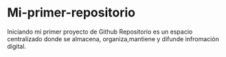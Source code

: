 # Mi-primer-repositorio
Iniciando mi primer proyecto de Github
Repositorio es un espacio  centralizado donde se almacena, organiza,mantiene y difunde infromación digital.

